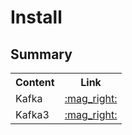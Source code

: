 #  Install


## Summary

<table>
   <tr>
     <th>Content</th>
     <th>Link</th>
   </tr>
   <tr>
     <td>Kafka</td>
     <td><a href="https://github.com/gil-son/kafka-versions/blob/main/ENG-US/installs/SetUpKafka.md">:mag_right:</a></td>
   </tr>
   <tr>
     <td>Kafka3</td>
     <td><a href="https://github.com/gil-son/kafka-versions/blob/main/ENG-US/installs/SetUpKafka3.md">:mag_right:</a></td>
   </tr>
</table>
